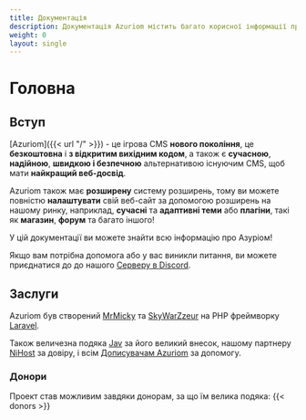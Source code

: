 ```yaml
---
title: Документація
description: Документація Azuriom містить багато корисної інформації про Azuriom для встановлення, використання чи розробки розширень.
weight: 0
layout: single
---
```


# Головна

## Вступ

[Azuriom]({{< url "/" >}}) - це ігрова CMS **нового покоління**,
це **безкоштовна** і **з відкритим вихідним кодом**, а також є **сучасною**, **надійною**, **швидкою і безпечною**
альтернативою існуючим CMS, щоб мати **найкращий веб-досвід**.

Azuriom також має **розширену** систему розширень, тому ви можете повністю **налаштувати** свій веб-сайт за допомогою розширень на нашому ринку,
наприклад, **сучасні** та **адаптивні теми** або **плагіни**, такі як **магазин**, **форум** та багато іншого!

У цій документації ви можете знайти всю інформацію про
Азуріом!

Якщо вам потрібна допомога або у вас виникли питання, ви можете приєднатися до
до нашого [Серверу в Discord](https://azuriom.com/discord).

## Заслуги

Azuriom був створений [MrMicky](https://mrmicky.fr/) та [SkyWarZzeur](https://twitter.com/SkyWarZzeur) на PHP
фреймворку [Laravel](https://laravel.com/).

Також величезна подяка [Jav](https://www.linkedin.com/in/jean-alexandre-valentin-531236153/) за його великий внесок,
нашому партнеру [NiHost](https://www.ni-host.com/?utm_source=home&utm_medium=links&utm_campaign=AzuriomCom) за довіру, і всім
[Дописувачам Azuriom](https://github.com/Azuriom/Azuriom/graphs/contributors) за допомогу.

### Донори

Проект став можливим завдяки донорам, за що їм велика подяка:
{{< donors >}}

